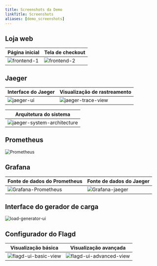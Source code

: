 ```yaml
---
title: Screenshots da Demo
linkTitle: Screenshots
aliases: [demo_screenshots]
---
```


## Loja web

| Página inicial                     | Tela de checkout               |
| ----------------------------- | ----------------------------- |
| ![frontend-1](frontend-1.png) | ![frontend-2](frontend-2.png) |

## Jaeger

| Interface do Jaeger                   | Visualização de rastreamento                                  |
| --------------------------- | ------------------------------------------- |
| ![jaeger-ui](jaeger-ui.png) | ![jaeger-trace-view](jaeger-trace-view.png) |

| Arquitetura do sistema                                           |
| ------------------------------------------------------------- |
| ![jaeger-system-architecture](jaeger-system-architecture.png) |

## Prometheus

![Prometheus](prometheus.png)

## Grafana

| Fonte de dados do Prometheus                        | Fonte de dados do Jaeger                    |
| --------------------------------------------- | ------------------------------------- |
| ![Grafana-Prometheus](grafana-prometheus.png) | ![Grafana-jaeger](grafana-jaeger.png) |

## Interface do gerador de carga

![load-generator-ui](load-generator-ui.png)

## Configurador do Flagd

| Visualização básica                                           | Visualização avançada                                              |
| ---------------------------------------------------- | ---------------------------------------------------------- |
| ![flagd-ui-basic-view](flagd-configurator-basic.png) | ![flagd-ui-advanced-view](flagd-configurator-advanced.png) |
